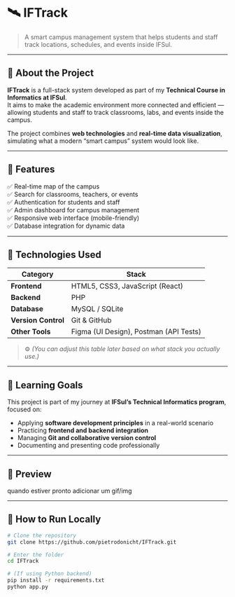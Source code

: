 # 🛰️ IFTrack

> A smart campus management system that helps students and staff track locations, schedules, and events inside IFSul.

---

## 📖 About the Project

**IFTrack** is a full-stack system developed as part of my **Technical Course in Informatics at IFSul**.  
It aims to make the academic environment more connected and efficient — allowing students and staff to track classrooms, labs, and events inside the campus.

The project combines **web technologies** and **real-time data visualization**, simulating what a modern “smart campus” system would look like.

---

## 🚀 Features

✅ Real-time map of the campus  
✅ Search for classrooms, teachers, or events  
✅ Authentication for students and staff  
✅ Admin dashboard for campus management  
✅ Responsive web interface (mobile-friendly)  
✅ Database integration for dynamic data  

---

## 🧩 Technologies Used

| Category | Stack |
|-----------|--------|
| **Frontend** | HTML5, CSS3, JavaScript (React) |
| **Backend** | PHP |
| **Database** | MySQL / SQLite |
| **Version Control** | Git & GitHub |
| **Other Tools** | Figma (UI Design), Postman (API Tests) |

> ⚙️ *(You can adjust this table later based on what stack you actually use.)*

---

## 🧠 Learning Goals

This project is part of my journey at **IFSul’s Technical Informatics program**, focused on:

- Applying **software development principles** in a real-world scenario  
- Practicing **frontend and backend integration**  
- Managing **Git and collaborative version control**  
- Documenting and presenting code professionally  

---

## 📸 Preview

quando estiver pronto adicionar um gif/img 


---

## 🧭 How to Run Locally

```bash
# Clone the repository
git clone https://github.com/pietrodonicht/IFTrack.git

# Enter the folder
cd IFTrack

# (If using Python backend)
pip install -r requirements.txt
python app.py